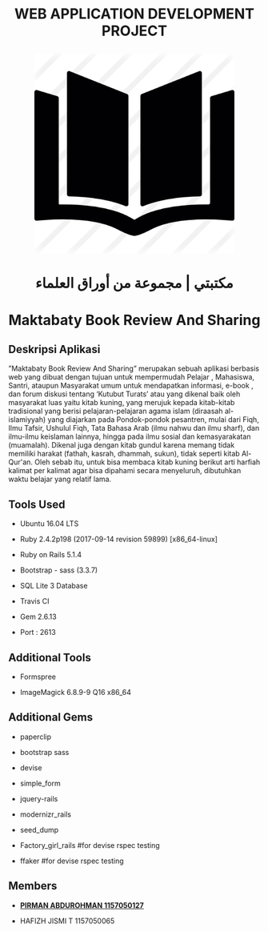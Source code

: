 # <p align="center"> WEB APPLICATION DEVELOPMENT PROJECT</p>
<p align="center" ><img width="400" height="400" src= "app/assets/images/favicon.png"/></p>

<h1 align="center">مكتبتي | مجموعة من أوراق العلماء</h1>
<h1 align="center">Maktabaty Book Review And Sharing</h1>


## Deskripsi Aplikasi
  
  ”Maktabaty Book Review And Sharing” merupakan sebuah aplikasi berbasis web yang dibuat dengan tujuan untuk mempermudah Pelajar , Mahasiswa, Santri, ataupun Masyarakat umum untuk mendapatkan informasi, e-book , dan forum diskusi tentang ‘Kutubut Turats’  atau yang dikenal baik oleh masyarakat luas yaitu kitab kuning, yang merujuk kepada kitab-kitab tradisional yang berisi pelajaran-pelajaran agama islam (diraasah al-islamiyyah) yang diajarkan pada Pondok-pondok pesantren, mulai dari Fiqh, Ilmu Tafsir, Ushulul Fiqh,  Tata Bahasa Arab (ilmu nahwu dan ilmu sharf), dan ilmu-ilmu keislaman lainnya, hingga pada ilmu sosial dan kemasyarakatan (muamalah). Dikenal juga dengan kitab gundul karena memang tidak memiliki harakat (fathah, kasrah, dhammah, sukun), tidak seperti kitab Al-Qur'an. Oleh sebab itu, untuk bisa membaca kitab kuning berikut arti harfiah kalimat per kalimat agar bisa dipahami secara menyeluruh, dibutuhkan waktu belajar yang relatif lama.

## Tools Used

* Ubuntu 16.04 LTS

* Ruby 2.4.2p198 (2017-09-14 revision 59899) [x86_64-linux]

* Ruby on Rails 5.1.4 

* Bootstrap - sass (3.3.7)

* SQL Lite 3 Database

* Travis CI

* Gem 2.6.13

* Port : 2613

## Additional Tools

* Formspree

* ImageMagick 6.8.9-9 Q16 x86_64

## Additional Gems

* paperclip

* bootstrap sass

* devise

* simple_form

* jquery-rails

* modernizr_rails

* seed_dump

* Factory_girl_rails #for devise rspec testing

* ffaker #for devise rspec testing


## Members

- **[PIRMAN ABDUROHMAN 1157050127](https://www.instagram.com/pimenvibritania/)**
* HAFIZH JISMI T 1157050065
